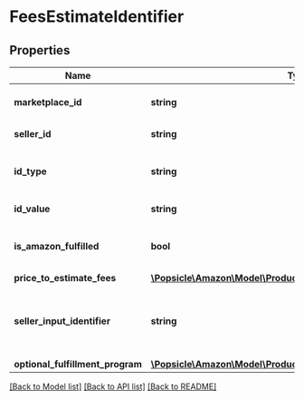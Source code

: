 # FeesEstimateIdentifier

## Properties
Name | Type | Description | Notes
------------ | ------------- | ------------- | -------------
**marketplace_id** | **string** | A marketplace identifier. | [optional] 
**seller_id** | **string** | The seller identifier. | [optional] 
**id_type** | **string** | The type of item identifier specified. | [optional] 
**id_value** | **string** | The item identifier. | [optional] 
**is_amazon_fulfilled** | **bool** | When true, the offer is fulfilled by Amazon. | [optional] 
**price_to_estimate_fees** | [**\Popsicle\Amazon\Model\ProductFees\PriceToEstimateFees**](PriceToEstimateFees.md) |  | [optional] 
**seller_input_identifier** | **string** | A unique identifier provided by the caller to track this request. | [optional] 
**optional_fulfillment_program** | [**\Popsicle\Amazon\Model\ProductFees\OptionalFulfillmentProgram**](OptionalFulfillmentProgram.md) |  | [optional] 

[[Back to Model list]](../../README.md#documentation-for-models) [[Back to API list]](../../README.md#documentation-for-api-endpoints) [[Back to README]](../../README.md)

